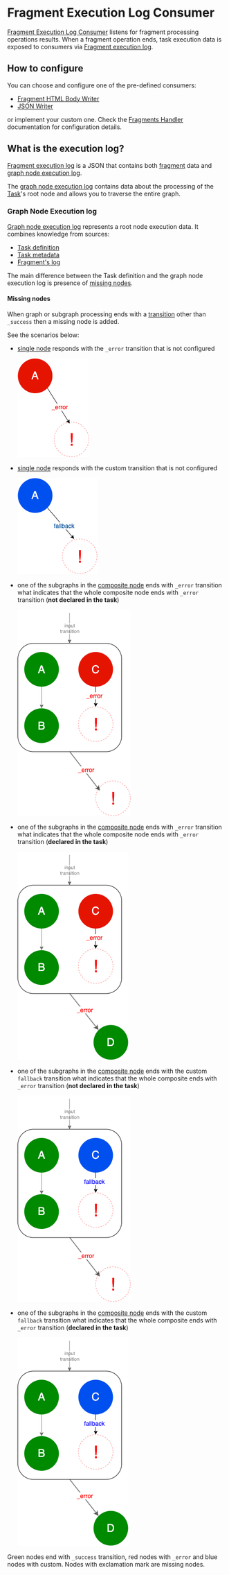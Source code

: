 # Fragment Execution Log Consumer
[Fragment Execution Log Consumer](https://github.com/Knotx/knotx-fragments/blob/master/handler/consumer/api/src/java/io/knotx/fragments/handler/consumer/api/FragmentExecutionLogConsumer.java) 
listens for fragment processing operations results. When a fragment operation ends, task execution 
data is exposed to consumers via [Fragment execution log](#what-is-the-execution-log).

## How to configure
You can choose and configure one of the pre-defined consumers:
- [Fragment HTML Body Writer](https://github.com/Knotx/knotx-fragments/blob/master/handler/consumer/html)
- [JSON Writer](https://github.com/Knotx/knotx-fragments/blob/master/handler/consumer/json)

or implement your custom one. Check the [Fragments Handler](https://github.com/Knotx/knotx-fragments/tree/master/handler#how-to-configure) 
documentation for configuration details.

## What is the execution log?
[Fragment execution log](https://github.com/Knotx/knotx-fragments/blob/master/handler/consumer/api/docs/asciidoc/dataobjects.adoc#fragmentexecutionlog)
is a JSON that contains both [fragment](https://github.com/Knotx/knotx-fragments/blob/master/api/docs/asciidoc/dataobjects.adoc#fragment) 
data and [graph node execution log](https://github.com/Knotx/knotx-fragments/blob/master/handler/consumer/api/docs/asciidoc/dataobjects.adoc#graphnodeexecutionlog).
  
The [graph node execution log](#graph-node-execution-log) contains data about the processing of the 
[Task](https://github.com/Knotx/knotx-fragments/tree/master/engine#task)'s root node and allows you to 
traverse the entire graph.

### Graph Node Execution log
[Graph node execution log](https://github.com/Knotx/knotx-fragments/blob/master/handler/consumer/api/docs/asciidoc/dataobjects.adoc#graphnodeexecutionlog) 
represents a root node execution data. It combines knowledge from sources:
- [Task definition](https://github.com/Knotx/knotx-fragments/tree/master/engine#task)
- [Task metadata](https://github.com/Knotx/knotx-fragments/blob/master/handler/api/src/main/java/io/knotx/fragments/handler/api/metadata/TaskMetadata.java)
- [Fragment's log](https://github.com/Knotx/knotx-fragments/tree/master/engine#fragments-log)

The main difference between the Task definition and the graph node execution log is presence of [missing nodes](#missing-nodes).

#### Missing nodes
When graph or subgraph processing ends with a [transition](https://github.com/Knotx/knotx-fragments/tree/master/engine#transition) 
other than `_success` then a missing node is added. 

See the scenarios below:
- [single node](https://github.com/Knotx/knotx-fragments/tree/master/engine#single-node) responds 
  with the `_error` transition that is not configured

  ![Task](assets/images/missing-single-error.png)

- [single node](https://github.com/Knotx/knotx-fragments/tree/master/engine#single-node) responds 
  with the custom transition that is not configured
  
  ![Task](assets/images/missing-single-custom.png)
  
- one of the subgraphs in the [composite node](https://github.com/Knotx/knotx-fragments/tree/master/engine#composite-node) 
  ends with `_error` transition what indicates that the whole composite node ends with `_error` 
  transition (**not declared in the task**)

  ![Task](assets/images/missing-composite-error.png)

- one of the subgraphs in the [composite node](https://github.com/Knotx/knotx-fragments/tree/master/engine#composite-node) 
  ends with `_error` transition what indicates that the whole composite node ends with `_error` 
  transition (**declared in the task**) 

  ![Task](assets/images/missing-composite-error-with-error.png)

- one of the subgraphs in the [composite node](https://github.com/Knotx/knotx-fragments/tree/master/engine#composite-node) 
  ends with the custom `fallback` transition what indicates that the whole composite ends with `_error` 
  transition (**not declared in the task**)

  ![Task](assets/images/missing-composite-custom.png)

- one of the subgraphs in the [composite node](https://github.com/Knotx/knotx-fragments/tree/master/engine#composite-node) 
  ends with the custom `fallback` transition what indicates that the whole composite ends with `_error` 
  transition (**declared in the task**)

  ![Task](assets/images/missing-composite-custom-with-error.png)
  
Green nodes end with `_success` transition, red nodes with `_error` and blue nodes with custom. Nodes 
with exclamation mark are missing nodes. 
